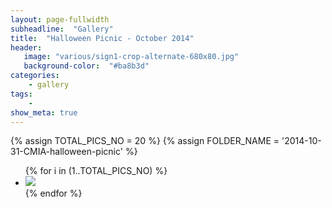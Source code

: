 ```yaml
---
layout: page-fullwidth
subheadline:  "Gallery"
title:  "Halloween Picnic - October 2014"
header:
   image: "various/sign1-crop-alternate-680x80.jpg"
   background-color:  "#ba8b3d"
categories:
    - gallery
tags:
    - 
show_meta: true
---
```


{% assign TOTAL_PICS_NO = 20 %}
{% assign FOLDER_NAME = '2014-10-31-CMIA-halloween-picnic' %}
<ul class="clearing-thumbs small-block-grid-3" data-clearing>
{% for i in (1..TOTAL_PICS_NO) %}
  <li><a href="{{ site.url }}/images/{{ FOLDER_NAME }}/{{ i }}.jpg"><img  data-caption="" class="th" src="{{ site.url }}/images/{{ FOLDER_NAME }}/{{ i }}_thumb.jpg"></a></li>
{% endfor %}
</ul>